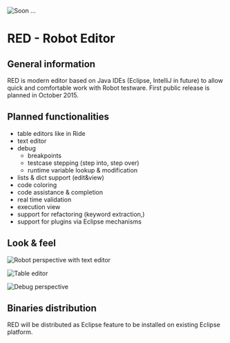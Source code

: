 ![](https://github.com/nokia/RED/blob/master/doc/img/release_imgs/socks.png "Soon ...")
# RED - Robot Editor
## General information 

RED is modern editor based on Java IDEs (Eclipse, IntelliJ in future) to allow quick and comfortable work with Robot testware. First public release is planned in October 2015.

## Planned functionalities 
* table editors like in Ride
* text editor
* debug
	* breakpoints
	* testcase stepping (step into, step over)
	* runtime variable lookup & modification
* lists & dict support (edit&view)
* code coloring
* code assistance & completion
* real time validation
* execution view
* support for refactoring (keyword extraction,)
* support for plugins via Eclipse mechanisms

## Look & feel
![](https://github.com/nokia/RED/blob/master/doc/img/red_overview_source_1.png "Robot perspective with text editor")

![](https://github.com/nokia/RED/blob/master/doc/img/red_testcases_table.png "Table editor")

![](https://github.com/nokia/RED/blob/master/doc/img/red_overview_debug.png "Debug perspective")


## Binaries distribution
RED will be distributed as Eclipse feature to be installed on existing Eclipse platform. 


